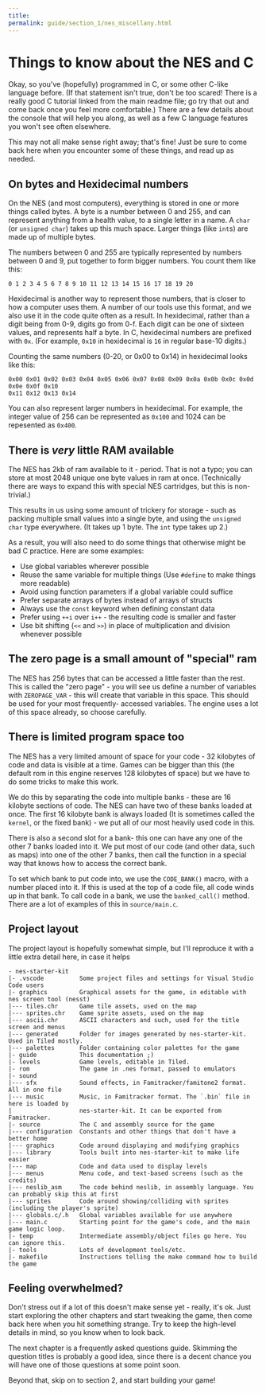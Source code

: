 ```yaml
---
title: 
permalink: guide/section_1/nes_miscellany.html
---
```

# Things to know about the NES and C

Okay, so you've (hopefully) programmed in C, or some other C-like language before. 
(If that statement isn't true, don't be too scared! There is a really good C tutorial
linked from the main readme file; go try that out and come back once you feel more
comfortable.) There are a few details about the console that will help you along,
as well as a few C language features you won't see often elsewhere. 

This may not all make sense right away; that's fine! Just be sure to come back here
when you encounter some of these things, and read up as needed.

## On bytes and Hexidecimal numbers

On the NES (and most computers), everything is stored in one or more things called
bytes. A byte is a number between 0 and 255, and can represent anything from a health
value, to a single letter in a name. A `char` (or `unsigned char`) takes up this
much space. Larger things (like `int`s) are made up of multiple bytes.

The numbers between 0 and 255 are typically represented by numbers between 0 and
9, put together to form bigger numbers. You count them like this:
```
0 1 2 3 4 5 6 7 8 9 10 11 12 13 14 15 16 17 18 19 20 
```

Hexidecimal is another way to represent those numbers, that is closer to how a 
computer uses them.  A number of our tools use this format, and we also use 
it in the code quite often as a result. In hexidecimal, rather than a digit being 
from 0-9, digits go from 0-f. Each digit can be one of sixteen values, and represents 
half a byte. In C, hexidecimal numbers are prefixed with `0x`. (For example, 
`0x10` in hexidecimal is `16` in regular base-10 digits.)

Counting the same numbers (0-20, or 0x00 to 0x14) in hexidecimal looks like this: 

```
0x00 0x01 0x02 0x03 0x04 0x05 0x06 0x07 0x08 0x09 0x0a 0x0b 0x0c 0x0d 0x0e 0x0f 0x10
0x11 0x12 0x13 0x14
```

You can also represent larger numbers in hexidecimal. For example, the integer value
of 256 can be represented as `0x100` and 1024 can be repesented as `0x400`.

## There is *very* little RAM available

The NES has 2kb of ram available to it - period. That is not a typo; you can store
at most 2048 unique one byte values in ram at once. (Technically there are ways to 
expand this with special NES cartridges, but this is non-trivial.)

This results in us using some amount of trickery for storage - such as packing multiple
small values into a single byte, and using the `unsigned char` type everywhere. (It takes
up 1 byte. The `int` type takes up 2.)

As a result, you will also need to do some things that otherwise might be bad C 
practice. Here are some examples: 
- Use global variables wherever possible
- Reuse the same variable for multiple things (Use `#define` to make things more readable)
- Avoid using function parameters if a global variable could suffice
- Prefer separate arrays of bytes instead of arrays of structs
- Always use the `const` keyword when defining constant data
- Prefer using `++i` over `i++` - the resulting code is smaller and faster
- Use bit shifting (`<<` and `>>`) in place of multiplication and division whenever possible

## The zero page is a small amount of "special" ram

The NES has 256 bytes that can be accessed a little faster than the rest. This is called
the "zero page" - you will see us define a number of variables with `ZEROPAGE_VAR` - this
will create that variable in this space. This should be used for your most frequently-
accessed variables. The engine uses a lot of this space already, so choose carefully.

## There is limited program space too

The NES has a very limited amount of space for your code - 32 kilobytes of code and data
is visible at a time. Games can be bigger than this (the default rom in this engine 
reserves 128 kilobytes of space) but we have to do some tricks to make this work. 

We do this by separating the code into multiple banks - these are 16 kilobyte sections
of code. The NES can have two of these banks loaded at once. The first 16 kilobyte bank
is always loaded (It is sometimes called the `kernel`, or the fixed bank) - we put all 
of our most heavily used code in this. 

There is also a second slot for a bank- this one can have any one of the other 7 
banks loaded into it. We put most of our code (and other data, such as maps) into one 
of the other 7 banks, then call the function in a special way that knows how to access 
the correct bank.

To set which bank to put code into, we use the `CODE_BANK()` macro, with a number
placed into it. If this is used at the top of a code file, all code winds up in that
bank. To call code in a bank, we use the `banked_call()` method. There are a lot of
examples of this in `source/main.c`.

## Project layout

The project layout is hopefully somewhat simple, but I'll reproduce it with a
little extra detail here, in case it helps

```
- nes-starter-kit
|- .vscode          Some project files and settings for Visual Studio Code users
|- graphics         Graphical assets for the game, in editable with nes screen tool (nesst)
|--- tiles.chr      Game tile assets, used on the map
|--- sprites.chr    Game sprite assets, used on the map
|--- ascii.chr      ASCII characters and such, used for the title screen and menus
|--- generated      Folder for images generated by nes-starter-kit. Used in Tiled mostly.
|--- palettes       Folder containing color palettes for the game
|- guide            This documentation ;)
|- levels           Game levels, editable in Tiled.
|- rom              The game in .nes format, passed to emulators
|- sound            
|--- sfx            Sound effects, in Famitracker/famitone2 format. All in one file
|--- music          Music, in Famitracker format. The `.bin` file in here is loaded by
|                   nes-starter-kit. It can be exported from Famitracker.
|- source           The C and assembly source for the game
|--- configuration  Constants and other things that don't have a better home
|--- graphics       Code around displaying and modifying graphics
|--- library        Tools built into nes-starter-kit to make life easier
|--- map            Code and data used to display levels 
|--- menus          Menu code, and text-based screens (such as the credits)
|--- neslib_asm     The code behind neslib, in assembly language. You can probably skip this at first
|--- sprites        Code around showing/colliding with sprites (including the player's sprite)
|--- globals.c/.h   Global variables available for use anywhere
|--- main.c         Starting point for the game's code, and the main game logic loop.
|- temp             Intermediate assembly/object files go here. You can ignore this.
|- tools            Lots of development tools/etc. 
|- makefile         Instructions telling the make command how to build the game
```

## Feeling overwhelmed?

Don't stress out if a lot of this doesn't make sense yet - really, it's ok. Just
start exploring the other chapters and start tweaking the game, then come back
here when you hit something strange. Try to keep the high-level details in mind,
so you know when to look back. 

The next chapter is a frequently asked questions guide. Skimming the question
titles is probably a good idea, since there is a decent chance you will have
one of those questions at some point soon. 

Beyond that, skip on to section 2, and start building your game!